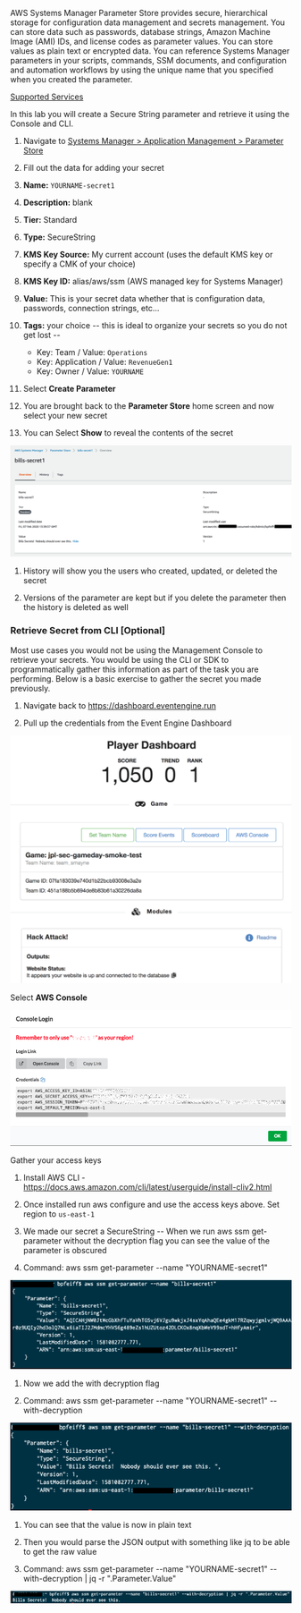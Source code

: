 AWS Systems Manager Parameter Store provides secure, hierarchical storage for configuration data management and secrets management. You can store data such as passwords, database strings, Amazon Machine Image (AMI) IDs, and license codes as parameter values. You can store values as plain text or encrypted data. You can reference Systems Manager parameters in your scripts, commands, SSM documents, and configuration and automation workflows by using the unique name that you specified when you created the parameter.

[Supported Services](https://docs.aws.amazon.com/systems-manager/latest/userguide/systems-manager-parameter-store.html)

In this lab you will create a Secure String parameter and retrieve it using the Console and CLI. 

1.  Navigate to [Systems Manager \> Application Management \> Parameter
    Store](https://console.aws.amazon.com/systems-manager/parameters)

1. Fill out the data for adding your secret

1. **Name:** ```YOURNAME-secret1```

1. **Description:** blank

1. **Tier:** Standard

1. **Type:** SecureString

1. **KMS Key Source:** My current account (uses the default KMS
    key or specify a CMK of your choice)

1. **KMS Key ID:** alias/aws/ssm (AWS managed key for Systems
    Manager)

1. **Value:** This is your secret data whether that is configuration
    data, passwords, connection strings, etc...

1. **Tags:** your choice -- this is ideal to organize your secrets so you do not get lost --
    - Key: Team / Value: ```Operations```
    - Key: Application / Value: ```RevenueGen1```
    - Key: Owner / Value: ```YOURNAME```

1. Select **Create Parameter**

1. You are brought back to the **Parameter Store** home screen and now
    select your new secret

1. You can Select **Show** to reveal the contents of the secret

![](./media/image17.png)

1. History will show you the users who created, updated, or deleted the
    secret

1. Versions of the parameter are kept but if you delete the parameter
    then the history is deleted as well

### Retrieve Secret from CLI \[Optional\]

Most use cases you would not be using the Management Console to retrieve
your secrets. You would be using the CLI or SDK to programmatically
gather this information as part of the task you are performing. Below is
a basic exercise to gather the secret you made previously.

1.  Navigate back to <https://dashboard.eventengine.run>

1. Pull up the credentials from the Event Engine Dashboard

![](./media/image18.png) 

Select **AWS Console**

![](./media/image2.png)

Gather your access keys

1. Install AWS CLI -
    <https://docs.aws.amazon.com/cli/latest/userguide/install-cliv2.html>

1. Once installed run aws configure and use the access keys above. Set region to ```us-east-1```

1. We made our secret a SecureString -- When we run aws ssm
    get-parameter without the decryption flag you can see the value of
    the parameter is obscured

1. Command: aws ssm get-parameter \--name "YOURNAME-secret1"

 ![](./media/image19.png)

1. Now we add the with decryption flag

1. Command: aws ssm get-parameter \--name \"YOURNAME-secret1\"
    \--with-decryption

![](./media/image20.png)

1. You can see that the value is now in plain text

1. Then you would parse the JSON output with something like jq to be
    able to get the raw value

1. Command: aws ssm get-parameter \--name \"YOURNAME-secret1\"
    \--with-decryption \| jq -r \".Parameter.Value\"

![](./media/image21.png)
